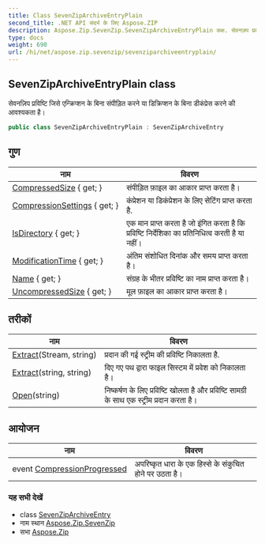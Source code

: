 ```yaml
---
title: Class SevenZipArchiveEntryPlain
second_title: .NET API संदर्भ के लिए Aspose.ZIP
description: Aspose.Zip.SevenZip.SevenZipArchiveEntryPlain कक्ष. सेवनज़प प्रवष्ट जसे एन्क्रप्शन के बन संपड़त करने य डक्रप्शन के बन डकंप्रेस करने क आवश्यकत है
type: docs
weight: 690
url: /hi/net/aspose.zip.sevenzip/sevenziparchiveentryplain/
---
```

## SevenZipArchiveEntryPlain class

सेवनज़िप प्रविष्टि जिसे एन्क्रिप्शन के बिना संपीड़ित करने या डिक्रिप्शन के बिना डीकंप्रेस करने की आवश्यकता है।

```csharp
public class SevenZipArchiveEntryPlain : SevenZipArchiveEntry
```

## गुण

| नाम | विवरण |
| --- | --- |
| [CompressedSize](../../aspose.zip.sevenzip/sevenziparchiveentry/compressedsize/) { get; } | संपीड़ित फ़ाइल का आकार प्राप्त करता है। |
| [CompressionSettings](../../aspose.zip.sevenzip/sevenziparchiveentry/compressionsettings/) { get; } | कंप्रेशन या डिकंप्रेशन के लिए सेटिंग प्राप्त करता है. |
| [IsDirectory](../../aspose.zip.sevenzip/sevenziparchiveentry/isdirectory/) { get; } | एक मान प्राप्त करता है जो इंगित करता है कि प्रविष्टि निर्देशिका का प्रतिनिधित्व करती है या नहीं। |
| [ModificationTime](../../aspose.zip.sevenzip/sevenziparchiveentry/modificationtime/) { get; } | अंतिम संशोधित दिनांक और समय प्राप्त करता है। |
| [Name](../../aspose.zip.sevenzip/sevenziparchiveentry/name/) { get; } | संग्रह के भीतर प्रविष्टि का नाम प्राप्त करता है। |
| [UncompressedSize](../../aspose.zip.sevenzip/sevenziparchiveentry/uncompressedsize/) { get; } | मूल फ़ाइल का आकार प्राप्त करता है। |

## तरीकों

| नाम | विवरण |
| --- | --- |
| [Extract](../../aspose.zip.sevenzip/sevenziparchiveentry/extract/)(Stream, string) | प्रदान की गई स्ट्रीम की प्रविष्टि निकालता है. |
| [Extract](../../aspose.zip.sevenzip/sevenziparchiveentry/extract/)(string, string) | दिए गए पथ द्वारा फाइल सिस्टम में प्रवेश को निकालता है। |
| [Open](../../aspose.zip.sevenzip/sevenziparchiveentry/open/)(string) | निष्कर्षण के लिए प्रविष्टि खोलता है और प्रविष्टि सामग्री के साथ एक स्ट्रीम प्रदान करता है। |

## आयोजन

| नाम | विवरण |
| --- | --- |
| event [CompressionProgressed](../../aspose.zip.sevenzip/sevenziparchiveentry/compressionprogressed/) | अपरिष्कृत धारा के एक हिस्से के संकुचित होने पर उठता है। |

### यह सभी देखें

* class [SevenZipArchiveEntry](../sevenziparchiveentry/)
* नाम स्थान [Aspose.Zip.SevenZip](../../aspose.zip.sevenzip/)
* सभा [Aspose.Zip](../../)


